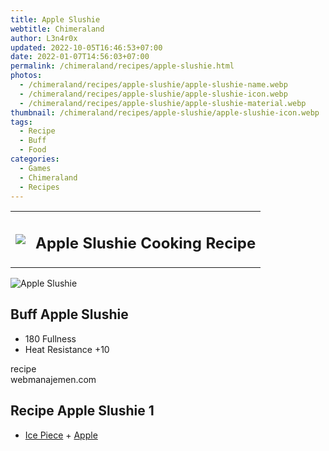 ```yaml
---
title: Apple Slushie
webtitle: Chimeraland
author: L3n4r0x
updated: 2022-10-05T16:46:53+07:00
date: 2022-01-07T14:56:03+07:00
permalink: /chimeraland/recipes/apple-slushie.html
photos:
  - /chimeraland/recipes/apple-slushie/apple-slushie-name.webp
  - /chimeraland/recipes/apple-slushie/apple-slushie-icon.webp
  - /chimeraland/recipes/apple-slushie/apple-slushie-material.webp
thumbnail: /chimeraland/recipes/apple-slushie/apple-slushie-icon.webp
tags:
  - Recipe
  - Buff
  - Food
categories:
  - Games
  - Chimeraland
  - Recipes
---
```


<section id="bootstrap-wrapper"><link rel="stylesheet" href="https://cdn.statically.io/gh/dimaslanjaka/Web-Manajemen/40ac3225/css/bootstrap-4.5-wrapper.css"/><div class="row mb-2"><div class="col-md-12 mb-2"><table class="table" id="post-info"><tbody><tr><td><img class="d-inline-block me-2" src="/chimeraland/recipes/apple-slushie/apple-slushie-icon.webp" width="auto" height="auto"/></td><td><h1 class="fs-5">Apple Slushie Cooking Recipe</h1></td></tr></tbody></table></div></div><div class="card mb-2"><div class="row g-0"><div class="col-sm-4 position-relative mb-2"><img src="/chimeraland/recipes/apple-slushie/apple-slushie-material.webp" class="card-img fit-cover w-100 h-100" alt="Apple Slushie" data-fancybox="true"/></div><div class="col-sm-8 mb-2"><div class="card-body"><h2 class="card-title fs-5">Buff Apple Slushie</h2><div class="card-text"><ul><li>180 Fullness</li><li>Heat Resistance +10</li></ul></div><span class="badge rounded-pill bg-dark">recipe</span></div><div class="card-footer text-end text-muted">webmanajemen.com</div></div></div></div><div class="row mb-2"><div class="col-12 col-lg-6 recipe-item mb-2"><div class="card"><div class="card-body"><h2 class="card-title fs-5">Recipe Apple Slushie 1</h2><div class="card-text"><ul><li><a class="text-decoration-none" href="/chimeraland/materials/ice-piece.html">Ice Piece</a><span> + </span><a class="text-decoration-none" href="/chimeraland/materials/apple.html">Apple</a></li></ul></div></div></div></div></div></section>